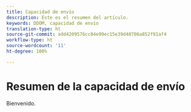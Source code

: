 ```yaml
---
title: Capacidad de envío
description: Este es el resumen del artículo.
keywords: DDOM, capacidad de envío
translation-type: ht
source-git-commit: add4209576cc04e99ec15e39d40706a852f91af4
workflow-type: ht
source-wordcount: '11'
ht-degree: 100%

---
```



# Resumen de la capacidad de envío

Bienvenido.

<!--
This is the landing page of the user guide. It should be the first list item in the TOC.md file.

See other user landing pages to get ideas.
-->
